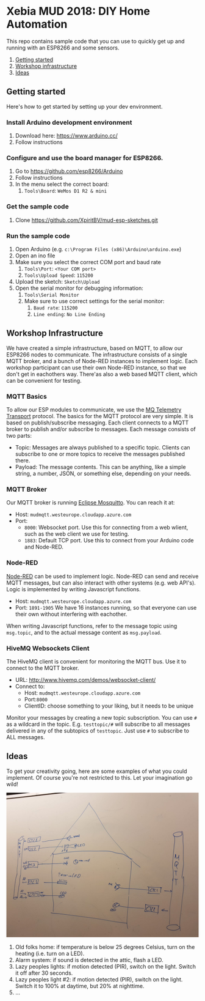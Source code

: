 # Xebia MUD 2018: DIY Home Automation
This repo contains sample code that you can use to quickly get up and running with an ESP8266 and some sensors.

1. [Getting started](#getting-started)
1. [Workshop infrastructure](#workshop-infrastructure)
1. [Ideas](#ideas)
## Getting started
Here's how to get started by setting up your dev environment.

### Install Arduino development environment
1. Download here: https://www.arduino.cc/
2. Follow instructions

### Configure and use the board manager for ESP8266.
1. Go to https://github.com/esp8266/Arduino
1. Follow instructions
1. In the menu select the correct board:
    1. `Tools\Board`: `WeMos D1 R2 & mini`

### Get the sample code
1. Clone https://github.com/XpiritBV/mud-esp-sketches.git

### Run the sample code
1. Open Arduino (e.g. `c:\Program Files (x86)\Arduino\arduino.exe`)
1. Open an ino file
1. Make sure you select the correct COM port and baud rate
    1. `Tools\Port`: `<Your COM port>`
    1. `Tools\Upload Speed`: `115200`
1. Upload the sketch: `Sketch\Upload`
1. Open the serial monitor for debugging information:
    1. `Tools\Serial Monitor`
    1. Make sure to use correct settings for the serial monitor:
        1. `Baud rate`: `115200`
        1. `Line ending`: `No Line Ending`  

## Workshop Infrastructure
We have created a simple infrastructure, based on MQTT, to allow our ESP8266 nodes to communicate. The infrastructure consists of a single MQTT broker, and a bunch of Node-RED instances to implement logic. Each workshop participant can use their own Node-RED instance, so that we don't get in eachothers way. There'as also a web based MQTT client, which can be convenient for testing.

### MQTT Basics
To allow our ESP modules to communicate, we use the [MQ Telemetry Transport](http://mqtt.org/) protocol. The basics for the MQTT protocol are very simple. It is based on publish/subscribe messaging. Each client connects to a MQTT broker to publish and/or subscribe to messages. Each message consists of two parts:
- Topic: Messages are always published to a specific topic. Clients can subscribe to one or more topics to receive the messages published there.
- Payload: The message contents. This can be anything, like a simple string, a number, JSON, or something else, depending on your needs.

### MQTT Broker
Our MQTT broker is running [Eclipse Mosquitto](https://mosquitto.org/). You can reach it at:
- Host: `mudmqtt.westeurope.cloudapp.azure.com`
- Port:
    - `8000`: Websocket port. Use this for connecting from a web wlient, such as the web client we use for testing.
    - `1883`: Default TCP port. Use this to connect from your Arduino code and Node-RED.

### Node-RED
[Node-RED](https://nodered.org/) can be used to implement logic. Node-RED can send and receive MQTT messages, but can also interact with other systems (e.g. web API's). Logic is implemented by writing Javascript functions.
- Host: `mudmqtt.westeurope.cloudapp.azure.com`
- Port: `1891-1905` We have 16 instances running, so that everyone can use their own without interfering with eachother.

When writing Javascript functions, refer to the message topic using `msg.topic`, and to the actual message content as `msg.payload`.

### HiveMQ Websockets Client
The HiveMQ client is convenient for monitoring the MQTT bus. Use it to connect to the MQTT broker.
- URL: http://www.hivemq.com/demos/websocket-client/
- Connect to:
    - Host: `mudmqtt.westeurope.cloudapp.azure.com`
    - Port:`8000`
    - ClientID: choose something to your liking, but it needs to be unique

Monitor your messages by creating a new topic subscription. You can use `#` as a wildcard in the topic. E.g. `testtopic/#` will subscribe to all messages delivered in any of the subtopics of `testtopic`. Just use `#` to subscribe to ALL messages.

## Ideas
To get your creativity going, here are some examples of what you could implement. Of course you're not restricted to this. Let your imagination go wild!

![Ideas](ideas.jpeg)
1. Old folks home: if temperature is below 25 degrees Celsius, turn on the heating (i.e. turn on a LED).
1. Alarm system: if sound is detected in the attic, flash a LED.
1. Lazy peoples lights: if motion detected (PIR), switch on the light. Switch it off after 30 seconds.
1. Lazy peoples light #2: if motion detected (PIR), switch on the light. Switch it to 100% at daytime, but 20% at nighttime.
1. ...